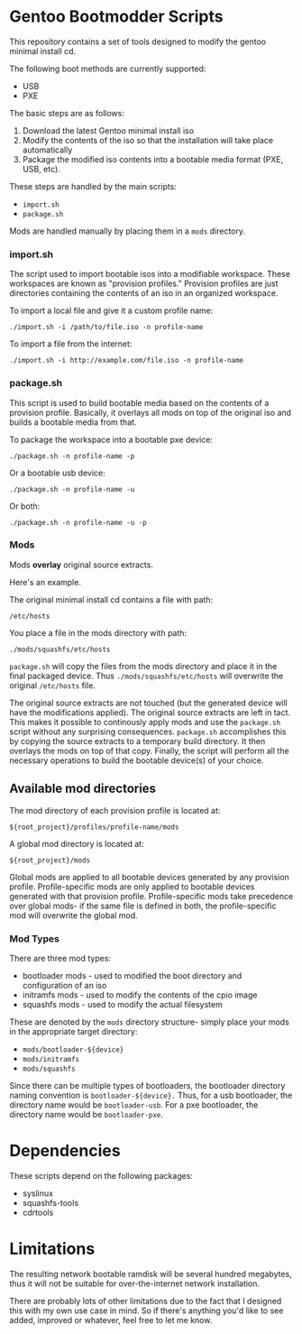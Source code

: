 # Gentoo Bootmodder Scripts

This repository contains a set of tools designed to modify the gentoo minimal
install cd.

The following boot methods are currently supported:

  - USB 
  - PXE

The basic steps are as follows:

  1. Download the latest Gentoo minimal install iso
  2. Modify the contents of the iso so that the installation will take place
  automatically
  3. Package the modified iso contents into a bootable media format (PXE, USB,
  etc).

These steps are handled by the main scripts:

  - `import.sh`
  - `package.sh`

Mods are handled manually by placing them in a `mods` directory.

### import.sh

The script used to import bootable isos into a modifiable workspace. These
workspaces are known as "provision profiles." Provision profiles are just
directories containing the contents of an iso in an organized workspace.

To import a local file and give it a custom profile name:

    ./import.sh -i /path/to/file.iso -n profile-name

To import a file from the internet:

    ./import.sh -i http://example.com/file.iso -n profile-name

### package.sh

This script is used to build bootable media based on the contents of a provision
profile. Basically, it overlays all mods on top of the original iso and builds a
bootable media from that.

To package the workspace into a bootable pxe device:

    ./package.sh -n profile-name -p

Or a bootable usb device:

    ./package.sh -n profile-name -u

Or both:

    ./package.sh -n profile-name -u -p

### Mods

Mods **overlay** original source extracts.

Here's an example.

The original minimal install cd contains a file with path:

    /etc/hosts

You place a file in the mods directory with path:

    ./mods/squashfs/etc/hosts

`package.sh` will copy the files from the mods directory and place it in the
final packaged device. Thus `./mods/squashfs/etc/hosts` will overwrite the
original `/etc/hosts` file.

The original source extracts are not touched (but the generated device will have
the modifications applied). The original source extracts are left in tact.  This
makes it possible to continously apply mods and use the `package.sh` script
without any surprising consequences. `package.sh` accomplishes this by copying
the source extracts to a temporary build directory. It then overlays the mods on
top of that copy.  Finally, the script will perform all the necessary operations
to build the bootable device(s) of your choice.

## Available mod directories

The mod directory of each provision profile is located at:

    ${root_project}/profiles/profile-name/mods

A global mod directory is located at:

    ${root_project}/mods

Global mods are applied to all bootable devices generated by any provision
profile. Profile-specific mods are only applied to bootable devices generated
with that provision profile. Profile-specific mods take precedence over global
mods- if the same file is defined in both, the profile-specific mod will
overwrite the global mod.

### Mod Types

There are three mod types:

  - bootloader mods - used to modified the boot directory and configuration of
    an iso
  - initramfs mods - used to modify the contents of the cpio image
  - squashfs mods - used to modify the actual filesystem

These are denoted by the `mods` directory structure- simply place your mods in
the appropriate target directory:

  - `mods/bootloader-${device}`
  - `mods/initramfs`
  - `mods/squashfs`

Since there can be multiple types of bootloaders, the bootloader directory
naming convention is `bootloader-${device}.` Thus, for a usb bootloader, the
directory name would be `bootloader-usb`. For a pxe bootloader, the directory
name would be `bootloader-pxe`.

# Dependencies

These scripts depend on the following packages:

  - syslinux
  - squashfs-tools
  - cdrtools

# Limitations

The resulting network bootable ramdisk will be several hundred megabytes, thus
it will not be suitable for over-the-internet network installation.

There are probably lots of other limitations due to the fact that I designed
this with my own use case in mind. So if there's anything you'd like to see
added, improved or whatever, feel free to let me know.

